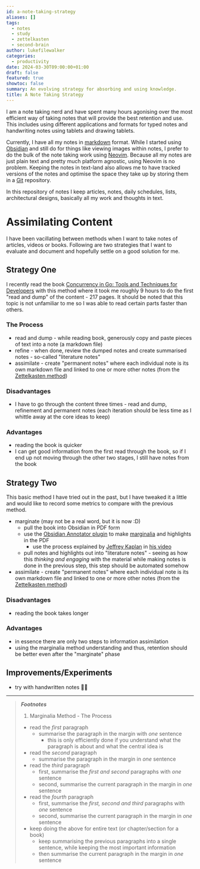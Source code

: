 ```yaml
---
id: a-note-taking-strategy
aliases: []
tags:
  - notes
  - study
  - zettelkasten
  - second-brain
author: lukefilewalker
categories:
  - productivity
date: 2024-03-30T09:00:00+01:00
draft: false
featured: true
showtoc: false
summary: An evolving strategy for absorbing and using knowledge.
title: A Note Taking Strategy
---
```

I am a note taking nerd and have spent many hours agonising over the most efficient way of taking notes that will provide the best retention and use. This includes using different applications and formats for typed notes and handwriting notes using tablets and drawing tablets.

Currently, I have all my notes in [markdown](https://en.wikipedia.org/wiki/Markdown) format. While I started using [Obsidian](https://obsidian.md/) and still do for things like viewing images within notes, I prefer to do the bulk of the note taking work using [Neovim](https://neovim.io/). Because all my notes are just plain text and pretty much platform agnostic, using Neovim is no problem. Keeping the notes in text-land also allows me to have tracked versions of the notes and optimise the space they take up by storing them in a [Git](https://git-scm.com/) repository.

In this repository of notes I keep articles, notes, daily schedules, lists, architectural designs, basically all my work and thoughts in text.

# Assimilating Content

I have been vacillating between methods when I want to take notes of articles, videos or books. Following are two strategies that I want to evaluate and document and hopefully settle on a good solution for me.

## Strategy One

I recently read the book [Concurrency in Go: Tools and Techniques for Developers](https://www.amazon.com/Concurrency-Go-Tools-Techniques-Developers/dp/1491941197) with this method where it took me roughly 9 hours to do the first "read and dump" of the content - 217 pages. It should be noted that this topic is not unfamiliar to me so I was able to read certain parts faster than others.

### The Process

- read and dump - while reading book, generously copy and paste pieces of text into a note (a markdown file)
- refine - when done, review the dumped notes and create summarised notes - so-called "literature notes"
- assimilate - create "permanent notes" where each individual note is its own markdown file and linked to one or more other notes (from the [Zettelkasten method](https://zettelkasten.de/overview/))

### Disadvantages

- I have to go through the content three times - read and dump, refinement and permanent notes (each iteration should be less time as I whittle away at the core ideas to keep)

### Advantages

- reading the book is quicker
- I can get good information from the first read through the book, so if I end up not moving through the other two stages, I still have notes from the book

## Strategy Two

This basic method I have tried out in the past, but I have tweaked it a little and would like to record some metrics to compare with the previous method.

- marginate (may not be a real word, but it is now :D)
  - pull the book into Obsidian in PDF form
  - use the [Obsidian Annotator plugin](https://github.com/elias-sundqvist/obsidian-annotator) to make [marginalia](#footnotes) and highlights in the PDF
    - use the process explained by [Jeffrey Kaplan](https://www.youtube.com/@jeffreykaplan1) in [his video](https://www.youtube.com/watch?v=uiNB-6SuqVA)
  - pull notes and highlights out into "literature notes" - seeing as how this *thinking and engaging* with the material while making notes is done in the previous step, this step should be automated somehow
- assimilate - create "permanent notes" where each individual note is its own markdown file and linked to one or more other notes (from the [Zettelkasten method](https://zettelkasten.de/overview/))

### Disadvantages

- reading the book takes longer

### Advantages

- in essence there are only two steps to information assimilation
- using the marginalia method understanding and thus, retention should be better even after the "marginate" phase

## Improvements/Experiments

- try with handwritten notes 🤷‍♂

---

>
> **_Footnotes_**
> 
> 1. Marginalia Method - The Process
>  
> - read the *first* paragraph
> 	- summarise the paragraph in the margin with *one* sentence
> 		- this is only efficiently done if you understand what the paragraph is about and what the central idea is
> - read the *second* paragraph
> 	- summarise the paragraph in the margin in *one* sentence
> - read the *third* paragraph
> 	- first, summarise the *first and second* paragraphs with *one* sentence
> 	- second, summarise the current paragraph in the margin in *one* sentence
> - read the *fourth* paragraph
> 	- first, summarise the *first, second and third* paragraphs with *one* sentence
> 	- second, summarise the current paragraph in the margin in *one* sentence
> - keep doing the above for entire text (or chapter/section for a book)
> 	- keep summarising the previous paragraphs into a single sentence, while keeping the most important information
> 	- then summarise the current paragraph in the margin in *one* sentence
>
